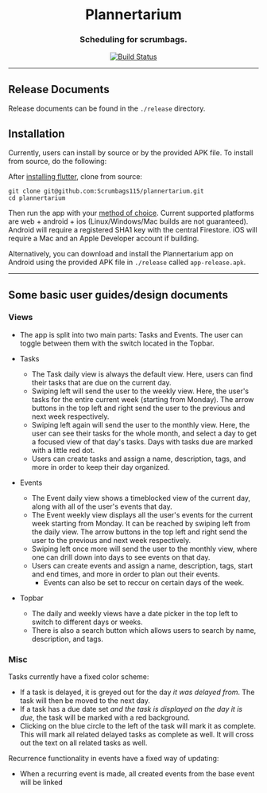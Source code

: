 <div align="center">
<h1>Plannertarium</h1>
<h3>Scheduling for scrumbags.</h3>
<a href="https://github.com/Scrumbags115/plannertarium/actions"><img src="https://github.com/Scrumbags115/plannertarium/workflows/plannertarium-tests/badge.svg" alt="Build Status"></a>
</div>

---
## Release Documents
Release documents can be found in the `./release` directory.

## Installation
Currently, users can install by source or by the provided APK file. To install from source, do the following:

After [installing flutter](https://docs.flutter.dev/get-started/install), clone from source:
```shell
git clone git@github.com:Scrumbags115/plannertarium.git
cd plannertarium
```
Then run the app with your [method of choice](https://docs.flutter.dev/get-started/test-drive). Current supported platforms are web + android + ios (Linux/Windows/Mac builds are not guaranteed).
Android will require a registered SHA1 key with the central Firestore. iOS will require a Mac and an Apple Developer account if building.

Alternatively, you can download and install the Plannertarium app on Android using the provided APK file in `./release` called `app-release.apk`.

---
## Some basic user guides/design documents
### Views
- The app is split into two main parts: Tasks and Events. The user can toggle between them with the switch located in the Topbar.
- Tasks
  - The Task daily view is always the default view. Here, users can find their tasks that are due on the current day.
  - Swiping left will send the user to the weekly view. Here, the user's tasks for the entire current week (starting from Monday). The arrow buttons in the top left and right send the user to the previous and next week respectively.
  - Swiping left again will send the user to the monthly view. Here, the user can see their tasks for the whole month, and select a day to get a focused view of that day's tasks. Days with tasks due are marked with a little red dot.
  - Users can create tasks and assign a name, description, tags, and more in order to keep their day organized. 
 
- Events
  - The Event daily view shows a timeblocked view of the current day, along with all of the user's events that day.
  - The Event weekly view displays all the user's events for the current week starting from Monday. It can be reached by swiping left from the daily view. The arrow buttons in the top left and right send the user to the previous and next week respectively.
  - Swiping left once more will send the user to the monthly view, where one can drill down into days to see events on that day.
  - Users can create events and assign a name, description, tags, start and end times, and more in order to plan out their events.
    - Events can also be set to reccur on certain days of the week.
 
- Topbar
  - The daily and weekly views have a date picker in the top left to switch to different days or weeks.
  - There is also a search button which allows users to search by name, description, and tags.

### Misc
Tasks currently have a fixed color scheme:
- If a task is delayed, it is greyed out for the day *it was delayed from*. The task will then be moved to the next day.
- If a task has a due date set *and the task is displayed on the day it is due*, the task will be marked with a red background.
- Clicking on the blue circle to the left of the task will mark it as complete. This will mark all related delayed tasks as complete as well. It will cross out the text on all related tasks as well.

Recurrence functionality in events have a fixed way of updating:
- When a recurring event is made, all created events from the base event will be linked
